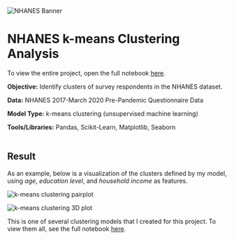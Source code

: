![NHANES Banner](https://github.com/user-attachments/assets/1a3a6e9c-8183-4290-b7d1-c653e8cf5d21)

# NHANES k-means Clustering Analysis

To view the entire project, open the full notebook [here](https://github.com/tyler-dardis/NHANES-kmeans-Clustering/blob/main/NHANES_k_means_Clustering.ipynb).

**Objective:** Identify clusters of survey respondents in the NHANES dataset.

**Data:** NHANES 2017-March 2020 Pre-Pandemic Questionnaire Data

**Model Type:** k-means clustering (unsupervised machine learning)

**Tools/Libraries:** Pandas, Scikit-Learn, Matplotlib, Seaborn
<br><br>

## Result

As an example, below is a visualization of the clusters defined by my model, using *age*, *education level*, and *household income* as features.

![k-means clustering pairplot](https://github.com/user-attachments/assets/2ca1f213-e004-4796-b66e-ca6f8ad33cb1)

![k-means clustering 3D plot](https://github.com/user-attachments/assets/e737be49-30c1-4c74-b21d-3f8ca0807e48)

This is one of several clustering models that I created for this project. To view them all, see the full notebook [here](https://github.com/tyler-dardis/NHANES-kmeans-Clustering/blob/main/NHANES_k_means_Clustering.ipynb).
